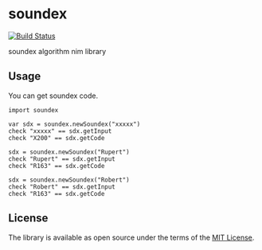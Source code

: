 # soundex
[![Build Status](https://travis-ci.org/Kashiwara0205/soundex.svg?branch=master)](https://travis-ci.org/Kashiwara0205/soundex)

soundex algorithm nim library

## Usage
You can get soundex code.
```
import soundex

var sdx = soundex.newSoundex("xxxxx")
check "xxxxx" == sdx.getInput
check "X200" == sdx.getCode

sdx = soundex.newSoundex("Rupert")
check "Rupert" == sdx.getInput
check "R163" == sdx.getCode

sdx = soundex.newSoundex("Robert")
check "Robert" == sdx.getInput
check "R163" == sdx.getCode
```

## License
The library is available as open source under the terms of the [MIT License](http://opensource.org/licenses/MIT).
